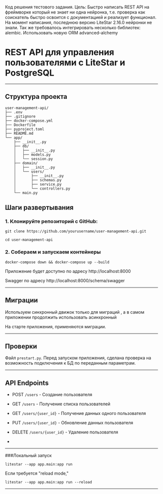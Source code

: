 Код решения тестового задания. Цель: Быстро написать REST API на фреймворке который не знает ни одна нейронка, т.е. проверка как соискатель быстро освоится с документацией и реализует функционал. На момент написания, последнюю версию LiteStar 2.16.0 нейронки не знали. Так же требовалось интегрировать несколько библиотек: alembic. Использовать новую ORM advanced-alchemy 

# REST API для управления пользователями с LiteStar и PostgreSQL
----
## Структура проекта
```text
user-management-api/
├── .env
├── .gitignore
├── docker-compose.yml
├── Dockerfile
├── pyproject.toml
├── README.md
└── app/
    ├── __init__.py
    ├── db/
    │   ├── __init__.py
    │   ├── models.py
    │   └── session.py
    ├── domain/
    │   ├── __init__.py
    │   └── users/
    │       ├── __init__.py
    │       ├── schemas.py
    │       ├── service.py
    │       └── controllers.py
    └── main.py
```
## Шаги развертывания

### 1. Клонируйте репозиторий с GitHub:
`git clone https://github.com/yourusername/user-management-api.git`

`cd user-management-api`

### 2. Собераем и запускаем контейнеры
`docker-compose down && docker-compose up --build`

Приложение будет доступно по адресу http://localhost:8000

Swagger по адресу http://localhost:8000/schema/swagger

---

## Миграции

Используем синхронный движок только для миграций , а в самом приложении продолжить использовать асинхронный

На старте приложения, применяются миграции.

---

## Проверки

Файл `prestart.py`.
Перед запуском приложения, сделана проверка на возможность подключения к БД по переданным параметрам.

---

## API Endpoints

* POST `/users` - Создание пользователя

* GET `/users` - Получение списка пользователей

* GET `/users/{user_id}` - Получение данных одного пользователя

* PUT `/users/{user_id}` - Обновление данных пользователя

* DELETE `/users/{user_id}` - Удаление пользователя
* 
----

###Локальный запуск 

`litestar --app app.main:app run`

Если требуется "reload mode,"

`litestar --app app.main:app run --reload`

-----

